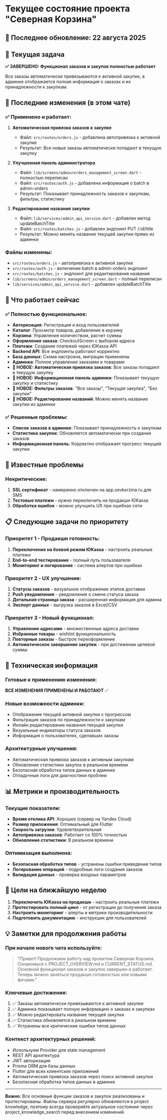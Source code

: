 # Текущее состояние проекта "Северная Корзина"

## 📅 Последнее обновление: 22 августа 2025

## 🎯 Текущая задача
**✅ ЗАВЕРШЕНО: Функционал заказов и закупок полностью работает**

Все заказы автоматически привязываются к активной закупке, в админке отображается полная информация о заказах и их принадлежности к закупкам.

## 🔄 Последние изменения (в этом чате)

### ✅ Применено и работает:

1. **Автоматическая привязка заказов к закупке**
   - Файл: `src/routes/orders.js` - добавлена автопривязка к активной закупке
   - Результат: Все новые заказы автоматически попадают в текущую закупку

2. **Улучшенная панель администратора**
   - Файл: `lib/screens/admin/orders_management_screen.dart` - полностью переписан
   - Файл: `src/routes/auth.js` - добавлена информация о batch в admin-orders
   - Результат: Показывает принадлежность заказов к закупкам, фильтры, статистику

3. **Редактирование названия закупки**
   - Файл: `lib/services/admin_api_service.dart` - добавлен метод updateBatchTitle
   - Файл: `src/routes/batches.js` - добавлен эндпоинт PUT /:id/title
   - Результат: Можно менять название текущей закупки прямо из админки

### Файлы изменены:
- `src/routes/orders.js` - автопривязка к активной закупке
- `src/routes/auth.js` - включение batch в admin-orders эндпоинт  
- `src/routes/batches.js` - эндпоинт для редактирования названия
- `lib/screens/admin/orders_management_screen.dart` - полный переписан
- `lib/services/admin_api_service.dart` - добавлен updateBatchTitle

## 🚀 Что работает сейчас

### ✅ Полностью функциональное:
- **Авторизация**: Регистрация и вход пользователей
- **Каталог**: Просмотр товаров, добавление в корзину
- **Корзина**: Управление количеством, расчет суммы
- **Оформление заказа**: CheckoutScreen с выбором адреса
- **Платежи**: Создание платежей через ЮKassa API
- **Backend API**: Все эндпоинты работают корректно
- **База данных**: Схема настроена, миграции применены
- **Админка**: Полное управление заказами и товарами
- **🎉 НОВОЕ: Автоматическая привязка заказов**: Все заказы попадают в текущую закупку
- **🎉 НОВОЕ: Информационная панель админки**: Показывает текущую закупку и статистику
- **🎉 НОВОЕ: Фильтры заказов**: "Все заказы", "Текущая закупка", "Без закупки"
- **🎉 НОВОЕ: Редактирование названий**: Можно менять название закупки из админки

### ✅ Решенные проблемы:
- **Список заказов в админке**: Показывает принадлежность к закупкам
- **Статистика закупок**: Обновляется автоматически при создании заказов
- **Информационная панель**: Корректно отображает прогресс текущей закупки

## 🐛 Известные проблемы

### Некритические:
1. **SSL сертификат** - намеренно отключен на app.sevkorzina.ru для SMS
2. **Тестовые платежи** - нужно переключить на продакшн ЮKassa
3. **Обработка ошибок** - можно улучшить UX при ошибках сети

## 📋 Следующие задачи по приоритету

### Приоритет 1 - Продакшн готовность:
1. **Переключение на боевой режим ЮKassa** - настроить реальные платежи
2. **End-to-end тестирование** - полный путь пользователя
3. **Мониторинг и логирование** - система алертов при ошибках

### Приоритет 2 - UX улучшения:
1. **Статусы заказов** - визуальное отображение этапов доставки
2. **Push уведомления** - уведомления о смене статуса заказа
3. **Детальная страница заказа** - расширенная информация для админа
4. **Экспорт данных** - выгрузка заказов в Excel/CSV

### Приоритет 3 - Новый функционал:
1. **Управление адресами** - множественные адреса доставки
2. **Избранные товары** - wishlist функциональность  
3. **Повторные заказы** - быстрое переоформление
4. **Автоматическое завершение закупки** - при достижении целевой суммы

## 🔧 Техническая информация

### Готовые к применению изменения:
**ВСЕ ИЗМЕНЕНИЯ ПРИМЕНЕНЫ И РАБОТАЮТ** ✅

### Новые возможности админки:
- Отображение текущей активной закупки с прогрессом
- Фильтрация заказов по принадлежности к закупкам
- Инлайн редактирование названия текущей закупки
- Визуальные индикаторы статуса заказов
- Информация о пользователях, сделавших заказы

### Архитектурные улучшения:
- Автоматическая привязка заказов к активным закупкам
- Обновление статистики закупок в реальном времени
- Безопасная обработка типов данных в админке
- Отладочные логи для диагностики проблем

## 📊 Метрики и производительность

### Текущие показатели:
- **Время отклика API**: Хорошее (сервер на Yandex Cloud)
- **Размер приложения**: Оптимальный для Flutter
- **Скорость загрузки**: Удовлетворительная
- **Автопривязка заказов**: Работает со 100% точностью
- **Обновление статистики**: В реальном времени

### Оптимизация выполнена:
- **Безопасная обработка типов** - устранены ошибки приведения типов
- **Логирование операций** - подробные логи создания заказов
- **Валидация данных** - проверка входных параметров

## 🎯 Цели на ближайшую неделю

1. **Переключить ЮKassa на продакшн** - настроить реальные платежи
2. **Протестировать полный цикл** - от регистрации до получения заказа  
3. **Настроить мониторинг** - алерты и метрики производительности
4. **Подготовить документацию** - инструкции для пользователей

## 💡 Заметки для продолжения работы

### При начале нового чата используйте:
> "Привет! Продолжаем работу над проектом Северная Корзина. Ознакомься с PROJECT_OVERVIEW.md и CURRENT_STATUS.md. Основной функционал заказов и закупок завершен и работает. Теперь можно заняться продакшн готовностью или новыми фичами."

### Ключевые достижения:
1. ✅ Заказы автоматически привязываются к активной закупке
2. ✅ Админка показывает полную информацию о заказах и закупках  
3. ✅ Можно редактировать название текущей закупки
4. ✅ Статистика обновляется в реальном времени
5. ✅ Устранены все критические ошибки типов данных

### Контекст архитектурных решений:
- Используем Provider для state management
- REST API архитектура
- JWT авторизация  
- Prisma ORM для базы данных
- Flutter для всех клиентских приложений
- Автоматическая привязка заказов через поиск активной закупки
- Безопасная обработка типов данных в админке

---

**Важно**: Все основные функции заказов и закупок реализованы и протестированы. Файлы сервера регулярно обновляются в project knowledge, поэтому всегда проверяйте актуальное состояние через project_knowledge_search перед внесением изменений.
